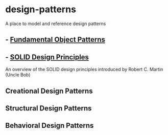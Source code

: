 # design-patterns

A place to model and reference design patterns

## - [Fundamental Object Patterns]()

## - [SOLID Design Principles]()

An overview of the SOLID design principles introduced by Robert C. Martin (Uncle Bob)

## Creational Design Patterns

## Structural Design Patterns

## Behavioral Design Patterns
